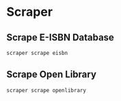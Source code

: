 # Scraper

## Scrape E-ISBN Database

```bash
scraper scrape eisbn
```

## Scrape Open Library

```bash
scraper scrape openlibrary
```
